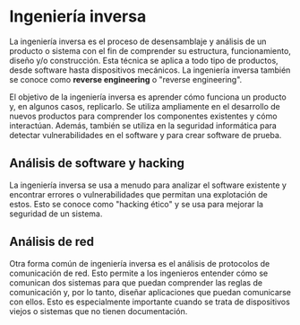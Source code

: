 # Ingeniería inversa

La ingeniería inversa es el proceso de desensamblaje y análisis de un producto o sistema con el fin de comprender su estructura, funcionamiento, diseño y/o construcción. Esta técnica se aplica a todo tipo de productos, desde software hasta dispositivos mecánicos. La ingeniería inversa también se conoce como **reverse engineering** o "reverse engineering".

El objetivo de la ingeniería inversa es aprender cómo funciona un producto y, en algunos casos, replicarlo. Se utiliza ampliamente en el desarrollo de nuevos productos para comprender los componentes existentes y cómo interactúan. Además, también se utiliza en la seguridad informática para detectar vulnerabilidades en el software y para crear software de prueba.

## Análisis de software y hacking

La ingeniería inversa se usa a menudo para analizar el software existente y encontrar errores o vulnerabilidades que permitan una explotación de estos. Esto se conoce como "hacking ético" y se usa para mejorar la seguridad de un sistema.

## Análisis de red

Otra forma común de ingeniería inversa es el análisis de protocolos de comunicación de red. Esto permite a los ingenieros entender cómo se comunican dos sistemas para que puedan comprender las reglas de comunicación y, por lo tanto, diseñar aplicaciones que puedan comunicarse con ellos. Esto es especialmente importante cuando se trata de dispositivos viejos o sistemas que no tienen documentación.

